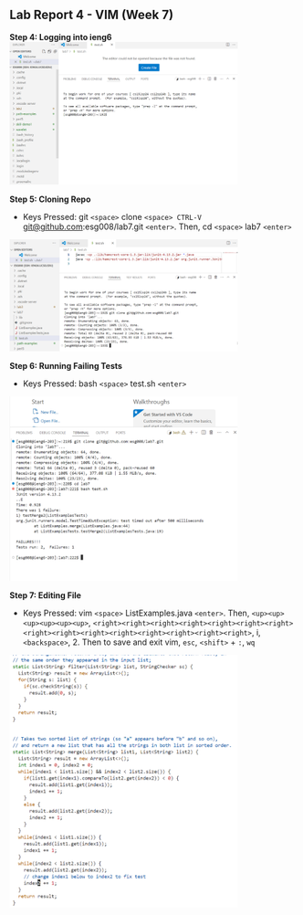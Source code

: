 ## Lab Report 4 - VIM (Week 7)

**Step 4: Logging into ieng6**
<img src="log_in_ieng6.png" alt="Test Results" width="400"/>


**Step 5: Cloning Repo**
* Keys Pressed: git `<space>` clone `<space> CTRL-V` git@github.com:esg008/lab7.git `<enter>`. Then, cd `<space>` lab7 `<enter>`
<img src="git_clone.png" alt="Test Results" width="400"/>


**Step 6: Running Failing Tests**
* Keys Pressed: bash `<space>` test.sh `<enter>`
<img src="run_failing_tests.png" alt="Test Results" width="400"/>

**Step 7: Editing File**
* Keys Pressed: vim `<space>` ListExamples.java `<enter>`. Then, `<up><up><up><up><up><up>`, `<right><right><right><right><right><right><right><right><right><right><right><right><right><right><right>`, i, `<backspace>`, 2. Then to save and exit vim, `esc`, `<shift>` + `:`, `wq`
<img src="file_edit.png" alt="Test Results" width="400"/>






  

